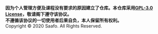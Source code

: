 **因为个人管理方便及课程没有要求的原因建立了仓库。本仓库采用[GPL-3.0 License](https://github.com/Saafo/network-homework/blob/master/LICENSE)，敬请阁下遵守该协议。**  
**不遵循该协议的一切使用者后果自负，本人保留所有权利。**  
Copyright &copy; 2020 Saafo. All Rights Reserved.